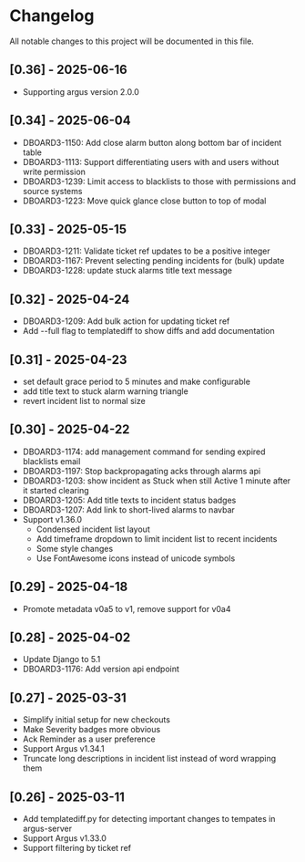 # Changelog

All notable changes to this project will be documented in this file.

## [0.36] - 2025-06-16
- Supporting argus version 2.0.0
  
## [0.34] - 2025-06-04
- DBOARD3-1150: Add close alarm button along bottom bar of incident table
- DBOARD3-1113: Support differentiating users with and users without write permission
- DBOARD3-1239: Limit access to blacklists to those with permissions and source systems
- DBOARD3-1223: Move quick glance close button to top of modal

## [0.33] - 2025-05-15
- DBOARD3-1211: Validate ticket ref updates to be a positive integer
- DBOARD3-1167: Prevent selecting pending incidents for (bulk) update
- DBOARD3-1228: update stuck alarms title text message

## [0.32] - 2025-04-24
- DBOARD3-1209: Add bulk action for updating ticket ref
- Add --full flag to templatediff to show diffs and add documentation

## [0.31] - 2025-04-23
- set default grace period to 5 minutes and make configurable
- add title text to stuck alarm warning triangle
- revert incident list to normal size

## [0.30] - 2025-04-22
- DBOARD3-1174: add management command for sending expired blacklists email
- DBOARD3-1197: Stop backpropagating acks through alarms api
- DBOARD3-1203: show incident as Stuck when still Active 1 minute after it started clearing
- DBOARD3-1205: Add title texts to incident status badges
- DBOARD3-1207: Add link to short-lived alarms to navbar
- Support v1.36.0
  - Condensed incident list layout
  - Add timeframe dropdown to limit incident list to recent incidents
  - Some style changes
  - Use FontAwesome icons instead of unicode symbols

## [0.29] - 2025-04-18
- Promote metadata v0a5 to v1, remove support for v0a4

## [0.28] - 2025-04-02
- Update Django to 5.1
- DBOARD3-1176: Add version api endpoint

## [0.27] - 2025-03-31
- Simplify initial setup for new checkouts
- Make Severity badges more obvious
- Ack Reminder as a user preference
- Support Argus v1.34.1
- Truncate long descriptions in incident list instead of word wrapping them

## [0.26] - 2025-03-11
- Add templatediff.py for detecting important changes to tempates in argus-server
- Support Argus v1.33.0
- Support filtering by ticket ref
